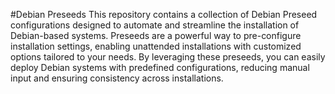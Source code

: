 #Debian Preseeds
This repository contains a collection of Debian Preseed configurations designed to automate and streamline the installation of Debian-based systems. Preseeds are a powerful way to pre-configure installation settings, enabling unattended installations with customized options tailored to your needs. By leveraging these preseeds, you can easily deploy Debian systems with predefined configurations, reducing manual input and ensuring consistency across installations.
